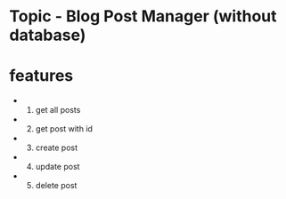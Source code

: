 # Topic - Blog Post Manager (without database)

# features
- 1. get all posts
- 2. get post with id
- 3. create post
- 4. update post
- 5. delete post